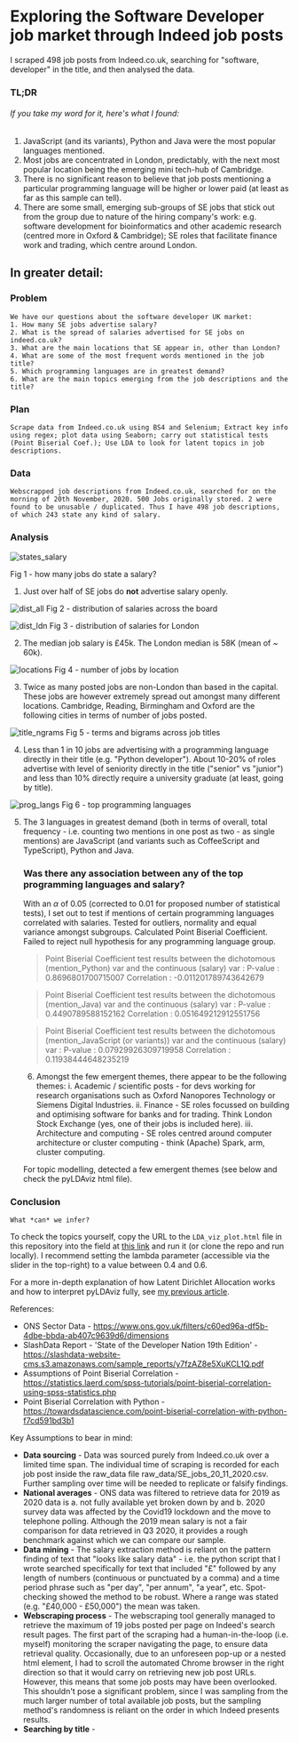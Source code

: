 # Exploring the Software Developer job market through Indeed job posts

I scraped 498 job posts from Indeed.co.uk, searching for "software, developer" in the title, and then analysed the data. 
### **TL;DR**
###### If you take my word for it, here's what I found: 
1. JavaScript (and its variants), Python and Java were the most popular languages mentioned.
2. Most jobs are concentrated in London, predictably, with the next most popular location being the emerging mini tech-hub of Cambridge. 
3. There is no significant reason to believe that job posts mentioning a particular programming language will be higher or lower paid (at least as far as this sample can tell).
4. There are some small, emerging sub-groups of SE jobs that stick out from the group due to nature of the hiring company's work: e.g. software development for bioinformatics and other academic research (centred more in Oxford & Cambridge); SE roles that facilitate finance work and trading, which centre around London.


## In greater detail: 

### **Problem** 
    We have our questions about the software developer UK market:
    1. How many SE jobs advertise salary?
    2. What is the spread of salaries advertised for SE jobs on indeed.co.uk?
    3. What are the main locations that SE appear in, other than London?
    4. What are some of the most frequent words mentioned in the job title?
    5. Which programming languages are in greatest demand?
    6. What are the main topics emerging from the job descriptions and the title?
### **Plan** 
    Scrape data from Indeed.co.uk using BS4 and Selenium; Extract key info using regex; plot data using Seaborn; carry out statistical tests (Point Biserial Coef.); Use LDA to look for latent topics in job descriptions.
### **Data** 
    Webscrapped job descriptions from Indeed.co.uk, searched for on the morning of 20th November, 2020. 500 Jobs originally stored. 2 were found to be unusable / duplicated. Thus I have 498 job descriptions, of which 243 state any kind of salary.
### **Analysis** 

![states_salary](https://github.com/Ioana-P/Analysing_developer_jobs/blob/master/fig/percent_jobs_state_salary.jpg)

Fig 1 - how many jobs do state a salary?

1. Just over half of SE jobs do **not** advertise salary openly. 


![dist_all](https://github.com/Ioana-P/Analysing_developer_jobs/blob/master/fig/distribution_annual.jpg)
Fig 2 - distribution of salaries across the board


![dist_ldn](https://github.com/Ioana-P/Analysing_developer_jobs/blob/master/fig/distribution_annual_London.jpg)
Fig 3 - distribution of salaries for London

2. The median job salary is £45k. The London median is 58K (mean of ~ 60k).

![locations](https://github.com/Ioana-P/Analysing_developer_jobs/blob/master/fig/top_10_locs.jpg)
Fig 4 - number of jobs by location

3. Twice as many posted jobs are non-London than based in the capital. These jobs are however extremely spread out amongst many different locations. Cambridge, Reading, Birmingham and Oxford are the following cities in terms of number of jobs posted.
    
![title_ngrams](https://github.com/Ioana-P/Analysing_developer_jobs/blob/master/fig/title_uni_and_bigrams.jpg)
Fig 5 -  terms and bigrams across job titles

4. Less than 1 in 10 jobs are advertising with a programming language directly in their title (e.g. "Python developer"). About 10-20% of roles advertise with level of seniority directly in the title ("senior" vs "junior") and less than 10% directly require a university graduate (at least, going by title). 
    
![prog_langs](https://github.com/Ioana-P/Analysing_developer_jobs/blob/master/fig/programming_languages.jpg)
Fig 6 - top programming languages

5. The 3 languages in greatest demand (both in terms of overall, total frequency - i.e. counting two mentions in one post as two - as single mentions) are JavaScript (and variants such as CoffeeScript and TypeScript), Python and Java. 

    ### Was there any association between any of the top programming languages and salary?
    With an $\alpha$ of 0.05 (corrected to 0.01 for proposed number of statistical tests), I set out to test if mentions of certain programming languages correlated with salaries. Tested for outliers, normality and equal variance amongst subgroups. Calculated Point Biserial Coefficient. Failed to reject null hypothesis for any programming language group. 
    
    >Point Biserial Coefficient test results between the dichotomous (mention_Python) var and the continuous (salary) var :
    >P-value     :  0.8696801700715007
    >Correlation :  -0.011201789743642679

    >Point Biserial Coefficient test results between the dichotomous (mention_Java) var and the continuous (salary) var :
    >P-value     :  0.4490789588152162
    >Correlation :  0.051649212912551756

    >Point Biserial Coefficient test results between the dichotomous (mention_JavaScript (or variants)) var and the continuous (salary) var :
    >P-value     :  0.07929926309719958
    >Correlation :  0.11938444648235219

    6. Amongst the few emergent themes, there appear to be the following themes:
    i. Academic / scientific posts - for devs working for research organisations such as Oxford Nanopores Technology or Siemens Digital Industries. 
    ii. Finance - SE roles focussed on building and optimising software for banks and for trading. Think London Stock Exchange (yes, one of their jobs is included here).
    iii. Architecture and computing - SE roles centred around computer architecture or cluster computing - think (Apache) Spark, arm, cluster computing. 
  
  
    
    For topic modelling, detected a few emergent themes (see below and check the pyLDAviz html file).
### **Conclusion** 
    What *can* we infer?
    



To check the topics yourself, copy the URL to the `LDA_viz_plot.html` file in this repository into the field at [this link](https://htmlpreview.github.io/#topic=0&lambda=0.51&term=) and run it (or clone the repo and run locally). I recommend setting the lambda parameter (accessible via the slider in the top-right) to a value between 0.4 and 0.6. 

For a more in-depth explanation of how Latent Dirichlet Allocation works and how to interpret pyLDAviz fully, see [my previous article](https://towardsdatascience.com/latent-dirichlet-allocation-intuition-math-implementation-and-visualisation-63ccb616e094).



References:

* ONS Sector Data - https://www.ons.gov.uk/filters/c60ed96a-df5b-4dbe-bbda-ab407c9639d6/dimensions 
* SlashData Report - 'State of the Developer Nation 19th Edition' - https://slashdata-website-cms.s3.amazonaws.com/sample_reports/y7fzAZ8e5XuKCL1Q.pdf 
* Assumptions of Point Biserial Correlation - https://statistics.laerd.com/spss-tutorials/point-biserial-correlation-using-spss-statistics.php
* Point Biserial Correlation with Python - https://towardsdatascience.com/point-biserial-correlation-with-python-f7cd591bd3b1


Key Assumptions to bear in mind:
* **Data sourcing** - Data was sourced purely from Indeed.co.uk over a limited time span. The individual time of scraping is recorded for each job post inside the raw_data file raw_data/SE_jobs_20_11_2020.csv. Further sampling over time will be needed to replicate or falsify findings.
* **National averages** - ONS data was filtered to retrieve data for 2019 as 2020 data is a. not fully available yet broken down by and b. 2020 survey data was affected by the Covid19 lockdown and the move to telephone polling. Although the 2019 mean salary is not a fair comparison for data retrieved in Q3 2020, it provides a rough benchmark against which we can compare our sample. 
* **Data mining** - The salary extraction method is reliant on the pattern finding of text that "looks like salary data" - i.e. the python script that I wrote searched specifically for text that included "£" followed by any length of numbers (continuous or punctuated by a comma) and a time period phrase such as "per day", "per annum", "a year", etc. Spot-checking showed the method to be robust. Where a range was stated (e.g. "£40,000 - £50,000") the mean was taken. 
* **Webscraping process** - The webscraping tool generally managed to retrieve the maximum of 19 jobs posted per page on Indeed's search result pages. The first part of the scraping had a human-in-the-loop (i.e. myself) monitoring the scraper navigating the page, to ensure data retrieval quality. Occasionally, due to an unforeseen pop-up or a nested html element, I had to scroll the automated Chrome browser in the right direction so that it would carry on retrieving new job post URLs. However, this means that some job posts may have been overlooked. This shouldn't pose a significant problem, since I was sampling from the much larger number of total available job posts, but the sampling method's randomness is reliant on the order in which Indeed presents results. 
* **Searching by title** - 
